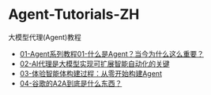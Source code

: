 # Agent-Tutorials-ZH
大模型代理(Agent)教程

- [01-Agent系列教程01-什么是Agent？当今为什么这么重要？](01-Agent%E7%B3%BB%E5%88%97%E6%95%99%E7%A8%8B01-%E4%BB%80%E4%B9%88%E6%98%AFAgent%EF%BC%9F%E5%BD%93%E4%BB%8A%E4%B8%BA%E4%BB%80%E4%B9%88%E8%BF%99%E4%B9%88%E9%87%8D%E8%A6%81%EF%BC%9F.md)
- [02-AI代理是大模型实现可扩展智能自动化的关键](https://mp.weixin.qq.com/s/m1NWQmXEURA-Lv_r8ELlzA)
- [03-体验智能体构建过程：从零开始构建Agent](https://mp.weixin.qq.com/s/OgrBGKE2VA6iBj5Du1odEA)
- [04-谷歌的A2A到底是什么东西？](https://mp.weixin.qq.com/s/NiVNxn91sGh3qx14d9W_Bw)